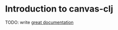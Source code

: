 # Introduction to canvas-clj

TODO: write [great documentation](http://jacobian.org/writing/what-to-write/)
